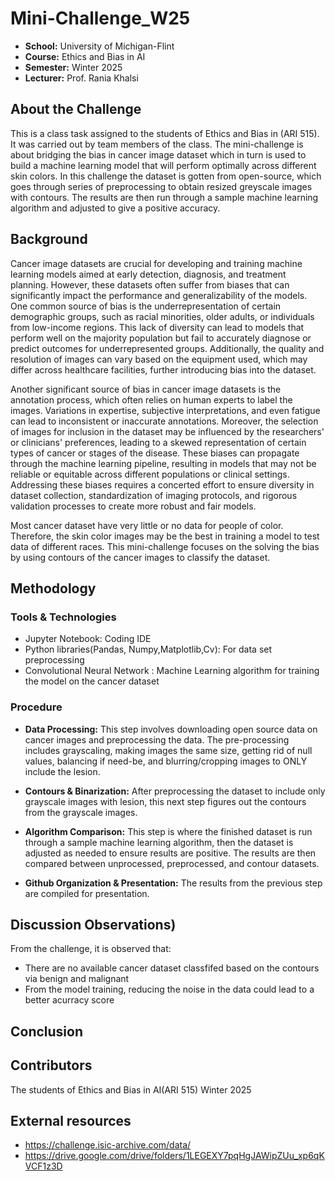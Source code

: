 #  Mini-Challenge_W25

- **School:** University of Michigan-Flint
- **Course:** Ethics and Bias in AI 
- **Semester:** Winter 2025
- **Lecturer:** Prof. Rania Khalsi 

## About the Challenge
This is a class task assigned to the students of Ethics and Bias in (ARI 515). It was carried out by team members of the class. 
The mini-challenge is about bridging the bias in cancer image dataset which in turn is used to build a machine learning model that will perform optimally across different skin colors. In this challenge the dataset is gotten from open-source, which goes through series of preprocessing to obtain resized greyscale images with contours. The results are then run through a sample machine learning algorithm and adjusted to give a positive accuracy.

## Background

Cancer image datasets are crucial for developing and training machine learning models aimed at early detection, diagnosis, and treatment planning. However, these datasets often suffer from biases that can significantly impact the performance and generalizability of the models. One common source of bias is the underrepresentation of certain demographic groups, such as racial minorities, older adults, or individuals from low-income regions. This lack of diversity can lead to models that perform well on the majority population but fail to accurately diagnose or predict outcomes for underrepresented groups. Additionally, the quality and resolution of images can vary based on the equipment used, which may differ across healthcare facilities, further introducing bias into the dataset.

Another significant source of bias in cancer image datasets is the annotation process, which often relies on human experts to label the images. Variations in expertise, subjective interpretations, and even fatigue can lead to inconsistent or inaccurate annotations. Moreover, the selection of images for inclusion in the dataset may be influenced by the researchers' or clinicians' preferences, leading to a skewed representation of certain types of cancer or stages of the disease. These biases can propagate through the machine learning pipeline, resulting in models that may not be reliable or equitable across different populations or clinical settings. Addressing these biases requires a concerted effort to ensure diversity in dataset collection, standardization of imaging protocols, and rigorous validation processes to create more robust and fair models.

Most cancer dataset have very little or no data for people of color. Therefore, the skin color images may be the best in training a model to test data of different races. This mini-challenge focuses on the solving the bias by using contours of the cancer images to classify the dataset.

## Methodology


### Tools & Technologies
- Jupyter Notebook: Coding IDE
- Python libraries(Pandas, Numpy,Matplotlib,Cv): For data set preprocessing
- Convolutional Neural Network : Machine Learning algorithm for training the model on the cancer dataset


### Procedure

- **Data Processing:** This step involves downloading open source data on cancer images and preprocessing the data. The pre-processing includes grayscaling, making images the same size, getting rid of null values, balancing if need-be, and blurring/cropping images to ONLY include the lesion.

- **Contours & Binarization:** After preprocessing the dataset to include only grayscale images with lesion, this next step figures out the contours from the grayscale images.
  
- **Algorithm Comparison:** This step is where the finished dataset is run through a sample machine learning algorithm, then the dataset is adjusted as needed to ensure results are positive. The results are then compared between unprocessed, preprocessed, and contour datasets.
  
- **Github Organization & Presentation:** The results from the previous step are compiled for presentation.

## Discussion Observations)
From the challenge, it is observed that:
- There are no available cancer dataset classfifed based on the contours via benign and malignant
- From the model training, reducing the noise in the data could lead to a better acurracy score


## Conclusion





## Contributors
The students of Ethics and Bias in  AI(ARI 515) Winter 2025


## External resources
- https://challenge.isic-archive.com/data/
- https://drive.google.com/drive/folders/1LEGEXY7pqHgJAWipZUu_xp6qKVCF1z3D
